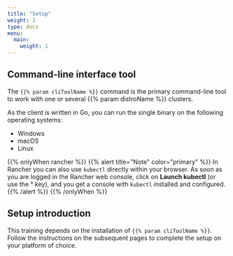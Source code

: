 ```yaml
---
title: "Setup"
weight: 2
type: docs
menu:
  main:
    weight: 1
---
```


## Command-line interface tool

The `{{% param cliToolName %}}` command is the primary command-line tool to work with one or several {{% param distroName %}} clusters.

As the client is written in Go, you can run the single binary on the following operating systems:

* Windows
* macOS
* Linux

{{% onlyWhen rancher %}}
{{% alert title="Note" color="primary" %}}
In Rancher you can also use `kubectl` directly within your browser. As soon as you are logged in the Rancher web console, click on **Launch kubectl** (or use the ° key), and you get a console with `kubectl` installed and configured.
{{% /alert %}}
{{% /onlyWhen %}}


## Setup introduction

This training depends on the installation of `{{% param cliToolName %}}`.
Follow the instructions on the subsequent pages to complete the setup on your platform of choice.
